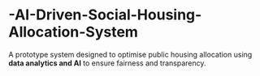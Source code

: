 # -AI-Driven-Social-Housing-Allocation-System
A prototype system designed to optimise public housing allocation using **data analytics and AI** to ensure fairness and transparency.
